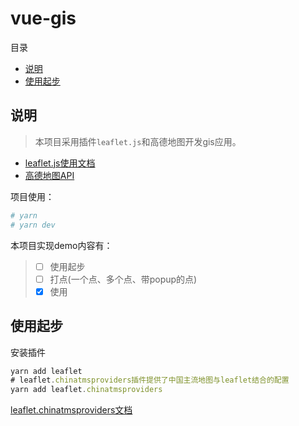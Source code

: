 # vue-gis

目录

- [说明](#说明)
- [使用起步](#使用起步)

## 说明

> 本项目采用插件``leaflet.js``和高德地图开发gis应用。

- [leaflet.js使用文档](https://leafletjs.com/)
- [高德地图API](https://lbs.amap.com/api/javascript-api/summary)

项目使用：

```bash
# yarn
# yarn dev
```

本项目实现demo内容有：

> - [ ] 使用起步
> - [ ] 打点(一个点、多个点、带popup的点)
> - [x] 使用

## 使用起步

安装插件

```javascript
yarn add leaflet
# leaflet.chinatmsproviders插件提供了中国主流地图与leaflet结合的配置
yarn add leaflet.chinatmsproviders
```

[leaflet.chinatmsproviders文档](https://www.npmjs.com/package/leaflet.chinatmsproviders)

